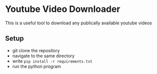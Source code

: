 # Youtube Video Downloader

This is a useful tool to download any publically available youtube videos

## Setup
* git clone the repository
* navigate to the same directory
* write ```pip install -r requirements.txt```
* run the python program